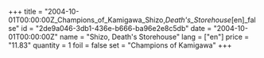 +++
title = "2004-10-01T00:00:00Z_Champions_of_Kamigawa_Shizo,_Death's_Storehouse_[en]_false"
id = "2de9a046-3db1-436e-b666-ba96e2e8c5db"
date = "2004-10-01T00:00:00Z"
name = "Shizo, Death's Storehouse"
lang = ["en"]
price = "11.83"
quantity = 1
foil = false
set = "Champions of Kamigawa"
+++
